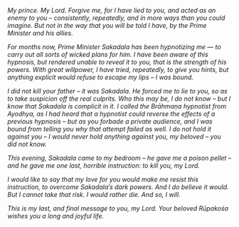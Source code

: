 _My prince. My Lord. Forgive me, for I have lied to you, and acted as an enemy to you – consistently, repeatedly, and in more ways than you could imagine. But not in the way that you will be told I have, by the Prime Minister and his allies._

_For months now, Prime Minister Sakadala has been hypnotizing me — to carry out all sorts of wicked plans for him. I have been aware of this hypnosis, but rendered unable to reveal it to you, that is the strength of his powers. With great willpower, I have tried, repeatedly, to give you hints, but anything explicit would refuse to escape my lips – I was bound._

_I did not kill your father – it was Sakadala. He forced me to lie to you, so as to take suspicion off the real culprits. Who this may be, I do not know – but I know that Sakadala is complicit in it. I called the Brāhmaṇa hypnotist from Ayodhya, as I had heard that a hypnotist could reverse the effects of a previous hypnosis – but as you forbade a private audience, and I was bound from telling you why that attempt failed as well. I do not hold it against you – I would never hold anything against you, my beloved – you did not know._

_This evening, Sakadala came to my bedroom – he gave me a poison pellet – and he gave me one last, horrible instruction: to kill you, my Lord._

_I would like to say that my love for you would make me resist this instruction, to overcome Sakadala’s dark powers. And I do believe it would. But I cannot take that risk. I would rather die. And so, I will._

_This is my last, and final message to you, my Lord. Your beloved Rūpakośa wishes you a long and joyful life._